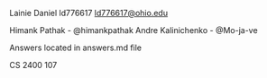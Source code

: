 Lainie Daniel 
ld776617
ld776617@ohio.edu

Himank Pathak - @himankpathak
Andre Kalinichenko - @Mo-ja-ve

Answers located in answers.md file

CS 2400 107 
